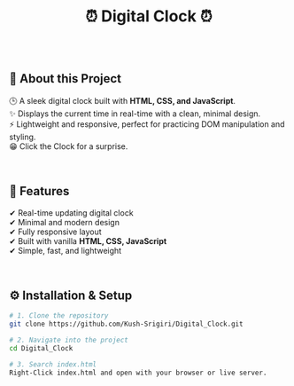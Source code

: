 <h1 align="center"> ⏰ Digital Clock ⏰ </h1>
<br>

<br>

## 📖 About this Project

🕒 A sleek digital clock built with **HTML, CSS, and JavaScript**.  
✨ Displays the current time in real-time with a clean, minimal design.  
⚡ Lightweight and responsive, perfect for practicing DOM manipulation and styling.  
😁 Click the Clock for a surprise.

<br>

## 🚀 Features

✔ Real-time updating digital clock  
✔ Minimal and modern design  
✔ Fully responsive layout  
✔ Built with vanilla **HTML, CSS, JavaScript**  
✔ Simple, fast, and lightweight

<br>

## ⚙️ Installation & Setup

```bash
# 1. Clone the repository
git clone https://github.com/Kush-Srigiri/Digital_Clock.git

# 2. Navigate into the project
cd Digital_Clock

# 3. Search index.html
Right-Click index.html and open with your browser or live server.
```

</p>
